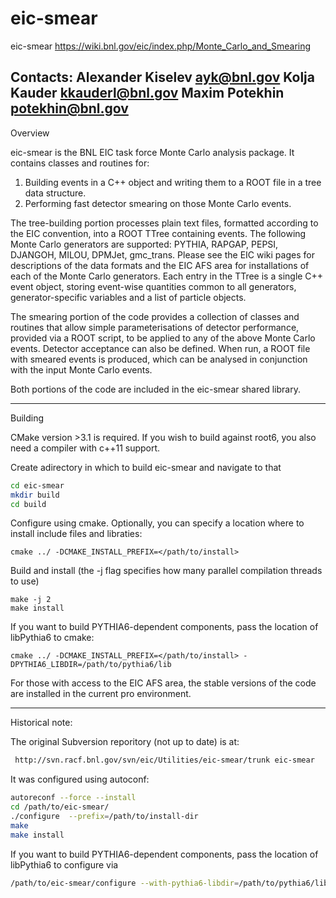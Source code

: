 # eic-smear

eic-smear
https://wiki.bnl.gov/eic/index.php/Monte_Carlo_and_Smearing

Contacts:
Alexander Kiselev <ayk@bnl.gov>
Kolja Kauder <kkauderl@bnl.gov>
Maxim Potekhin <potekhin@bnl.gov>
--------------------------------------------------------------------------------
Overview

eic-smear is the BNL EIC task force Monte Carlo analysis package.
It contains classes and routines for:
1) Building events in a C++ object and writing them to a ROOT file in a tree
   data structure.
2) Performing fast detector smearing on those Monte Carlo events.

The tree-building portion processes plain text files, formatted according to
the EIC convention, into a ROOT TTree containing events.
The following Monte Carlo generators are supported:
PYTHIA, RAPGAP, PEPSI, DJANGOH, MILOU, DPMJet, gmc_trans.
Please see the EIC wiki pages for descriptions of the data formats and
the EIC AFS area for installations of each of the Monte Carlo generators.
Each entry in the TTree is a single C++ event object, storing event-wise 
quantities common to all generators, generator-specific variables and
a list of particle objects.

The smearing portion of the code provides a collection of classes and routines
that allow simple parameterisations of detector performance, provided via a
ROOT script, to be applied to any of the above Monte Carlo
events. Detector acceptance can also be defined. When run, a ROOT file with
smeared events is produced, which can be analysed in conjunction with the
input Monte Carlo events.

Both portions of the code are included in the eic-smear shared library.

--------------------------------------------------------------------------------
Building

CMake version >3.1 is required. If you wish to build against root6,
you also need a compiler with c++11 support.

Create adirectory in which to build eic-smear and navigate to that
```sh
cd eic-smear
mkdir build
cd build
```

Configure using cmake. Optionally, you can specify a location where to
install include files and libraties:
```
cmake ../ -DCMAKE_INSTALL_PREFIX=</path/to/install>
```

Build and install (the -j flag specifies how many parallel compilation
threads to use)
```
make -j 2
make install
```

If you want to build PYTHIA6-dependent components, pass the location
of libPythia6 to cmake:
```
cmake ../ -DCMAKE_INSTALL_PREFIX=</path/to/install> -DPYTHIA6_LIBDIR=/path/to/pythia6/lib
```


For those with access to the EIC AFS area, the stable versions of the
code are installed in the current pro environment.


--------------------------------------------------------------------------------
Historical note:

The original Subversion reporitory (not up to date) is at:

```sh
 http://svn.racf.bnl.gov/svn/eic/Utilities/eic-smear/trunk eic-smear
```

It was configured using autoconf:
```sh
autoreconf --force --install
cd /path/to/eic-smear/
./configure  --prefix=/path/to/install-dir
make
make install
```

If you want to build PYTHIA6-dependent components, pass the location
of libPythia6 to configure via
```sh
/path/to/eic-smear/configure --with-pythia6-libdir=/path/to/pythia6/lib
```

